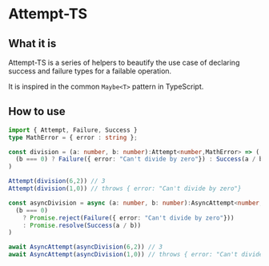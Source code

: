 # Attempt-TS

## What it is

Attempt-TS is a series of helpers to beautify the use case of declaring success and failure types for a failable operation.

It is inspired in the common `Maybe<T>` pattern in TypeScript.

## How to use

```typescript
import { Attempt, Failure, Success }
type MathError = { error : string };

const division = (a: number, b: number):Attempt<number,MathError> => (
  (b === 0) ? Failure({ error: "Can't divide by zero"}) : Success(a / b)
)

Attempt(division(6,2)) // 3
Attempt(division(1,0)) // throws { error: "Can't divide by zero"}

const asyncDivision = async (a: number, b: number):AsyncAttempt<number,MathError> => (
  (b === 0)
    ? Promise.reject(Failure({ error: "Can't divide by zero"}))
    : Promise.resolve(Success(a / b))
)

await AsyncAttempt(asyncDivision(6,2)) // 3
await AsyncAttempt(asyncDivision(1,0)) // throws { error: "Can't divide by zero"}

```
